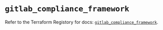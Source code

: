 # `gitlab_compliance_framework`

Refer to the Terraform Registory for docs: [`gitlab_compliance_framework`](https://registry.terraform.io/providers/gitlabhq/gitlab/16.7.0/docs/resources/compliance_framework).
